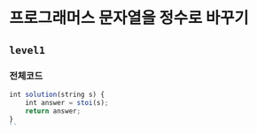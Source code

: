 # 프로그래머스 문자열을 정수로 바꾸기
`level1`
---

### 전체코드
```jsx
int solution(string s) {
    int answer = stoi(s);
    return answer;
}
``

